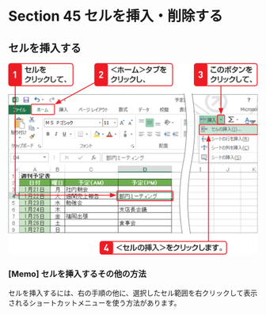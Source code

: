 # Section 45 セルを挿入・削除する

## セルを挿入する

![](001.png)

### [Memo] セルを挿入するその他の方法

セルを挿入するには、右の手順の他に、選択したセル範囲を右クリックして表示されるショートカットメニューを使う方法があります。
